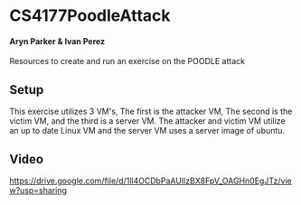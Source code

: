 # CS4177PoodleAttack
#### Aryn Parker & Ivan Perez
Resources to create and run an exercise on the POODLE attack 

## Setup
This exercise utilizes 3 VM's, The first is the attacker VM, The second is the victim VM, and the third is a server VM. The attacker and victim VM utilize an up to date Linux VM and the server VM uses a server image of ubuntu.

## Video
https://drive.google.com/file/d/1ll4OCDbPaAUlIzBX8FpV_OAGHn0EgJTz/view?usp=sharing
